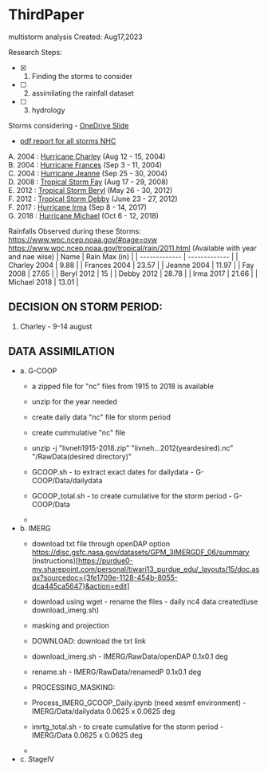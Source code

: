 # ThirdPaper
multistorm analysis
Created: Aug17,2023


Research Steps:
- [x] 1. Finding the storms to consider 
- [ ] 2. assimilating the rainfall dataset
- [ ] 3. hydrology


Storms considering - [OneDrive Slide](https://purdue0-my.sharepoint.com/personal/tiwari13_purdue_edu/_layouts/15/doc.aspx?sourcedoc={fe2b7e77-47ea-449f-a6a5-8470732622f8}&action=edit)

 - [pdf report for all storms NHC](https://www.nhc.noaa.gov/data/tcr/index.php?season=2012&basin=atl)

A. 2004 : [Hurricane Charley](https://www.nhc.noaa.gov/data/tcr/AL032004_Charley.pdf) (Aug 12 - 15, 2004)\
B. 2004 : [Hurricane Frances](https://www.nhc.noaa.gov/data/tcr/AL062004_Frances.pdf) (Sep 3 - 11, 2004)\
C. 2004 : [Hurricane Jeanne](https://www.nhc.noaa.gov/data/tcr/AL112004_Jeanne.pdf) (Sep 25 - 30, 2004)\
D. 2008 : [Tropical Storm Fay](https://www.nhc.noaa.gov/data/tcr/AL062008_Fay.pdf) (Aug 17 - 29, 2008)\
E. 2012 : [Tropical Storm Beryl](https://www.nhc.noaa.gov/data/tcr/AL022012_Beryl.pdf) (May 26 - 30, 2012)\
F. 2012 : [Tropical Storm Debby](https://ialert.com/docs/AL042012_Debby.pdf) (June 23 - 27, 2012)\
F. 2017 : [Hurricane Irma](https://www.nhc.noaa.gov/data/tcr/AL112017_Irma.pdf) (Sep 8 - 14, 2017)\
G. 2018 : [Hurricane Michael](https://www.nhc.noaa.gov/data/tcr/AL142018_Michael.pdf) (Oct 6 - 12, 2018)

Rainfalls Observed during these Storms: https://www.wpc.ncep.noaa.gov/#page=ovw
https://www.wpc.ncep.noaa.gov/tropical/rain/2011.html (Available with year and nae wise)
| Name  | Rain Max (in) |
| ------------- | ------------- |
| Charley 2004  | 9.88  |
| Frances 2004  | 23.57  |
| Jeanne 2004  | 11.97  |
| Fay 2008  | 27.65  |
| Beryl 2012  | 15  |
| Debby 2012 | 28.78 |
| Irma 2017  | 21.66  |
| Michael 2018  | 13.01  |

## DECISION ON STORM PERIOD:
1. Charley - 9-14 august



## DATA ASSIMILATION
- a. G-COOP
  - a zipped file for "nc" files from 1915 to 2018 is available
  - unzip for the year needed
  - create daily data "nc" file for storm period
  - create cummulative "nc" file
 
  - unzip -j "livneh1915-2018.zip" "livneh...2012(yeardesired).nc" "/RawData(desired directory)"
  - GCOOP.sh - to extract exact dates for dailydata - G-COOP/Data/dailydata
  - GCOOP_total.sh - to create cumulative for the storm period - G-COOP/Data
  - 
- b. IMERG
  - download txt file through openDAP option https://disc.gsfc.nasa.gov/datasets/GPM_3IMERGDF_06/summary (instructions)[https://purdue0-my.sharepoint.com/personal/tiwari13_purdue_edu/_layouts/15/doc.aspx?sourcedoc={3fe1709e-1128-454b-8055-dca445ca5647}&action=edit] 
  - download using wget - rename the files - daily nc4 data created(use download_imerg.sh)
  - masking and projection
 
  - DOWNLOAD: download the txt link
  - download_imerg.sh - IMERG/RawData/openDAP 0.1x0.1 deg
  - rename.sh -   IMERG/RawData/renamedP 0.1x0.1 deg
  - PROCESSING_MASKING:
  - Process_IMERG_GCOOP_Daily.ipynb (need xesmf environment) - IMERG/Data/dailydata 0.0625 x 0.0625 deg
  - imrtg_total.sh - to create cumulative for the storm period - IMERG/Data 0.0625 x 0.0625 deg
  - 
- c. StageIV

